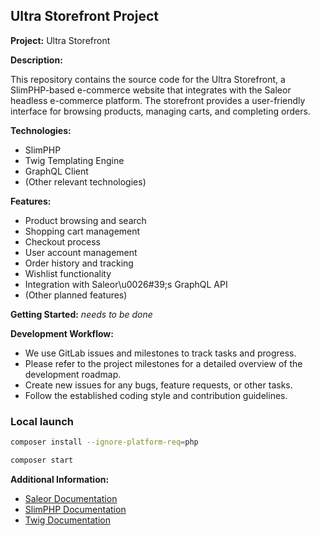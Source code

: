 ## Ultra Storefront Project

**Project:** Ultra Storefront

**Description:**

This repository contains the source code for the Ultra Storefront, a SlimPHP-based e-commerce website that integrates with the Saleor headless e-commerce platform. The storefront provides a user-friendly interface for browsing products, managing carts, and completing orders.

**Technologies:**

* SlimPHP
* Twig Templating Engine
* GraphQL Client
* (Other relevant technologies)

**Features:**

* Product browsing and search
* Shopping cart management
* Checkout process
* User account management
* Order history and tracking
* Wishlist functionality
* Integration with Saleor\u0026#39;s GraphQL API
* (Other planned features)

**Getting Started:**
_needs to be done_

**Development Workflow:**

* We use GitLab issues and milestones to track tasks and progress.
* Please refer to the project milestones for a detailed overview of the development roadmap.
* Create new issues for any bugs, feature requests, or other tasks.
* Follow the established coding style and contribution guidelines.

### Local launch

```bash
composer install --ignore-platform-req=php
```

```bash
composer start
```


**Additional Information:**

* [Saleor Documentation](https://docs.saleor.io/)
* [SlimPHP Documentation](https://www.slimframework.com/docs/)
* [Twig Documentation](https://twig.symfony.com/doc/)

